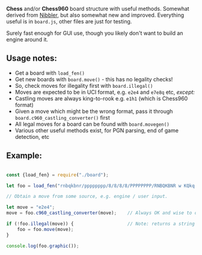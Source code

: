 **Chess** and/or **Chess960** board structure with useful methods. Somewhat derived from [Nibbler](https://github.com/rooklift/nibbler), but also somewhat new and improved. Everything useful is in `board.js`, other files are just for testing.

Surely fast enough for GUI use, though you likely don't want to build an engine around it.

## Usage notes:

* Get a board with `load_fen()`
* Get new boards with `board.move()` - this has no legality checks!
* So, check moves for illegality first with `board.illegal()`
* Moves are expected to be in UCI format, e.g. `e2e4` and `e7e8q` etc, *except:*
* Castling moves are always king-to-rook e.g. `e1h1` (which is Chess960 format)
* Given a move which might be the wrong format, pass it through `board.c960_castling_converter()` first
* All legal moves for a board can be found with `board.movegen()`
* Various other useful methods exist, for PGN parsing, end of game detection, etc

## Example:

```javascript

const {load_fen} = require("./board");

let foo = load_fen("rnbqkbnr/pppppppp/8/8/8/8/PPPPPPPP/RNBQKBNR w KQkq - 0 1");

// Obtain a move from some source, e.g. engine / user input.

let move = "e2e4";
move = foo.c960_castling_converter(move);    // Always OK and wise to do this.

if (!foo.illegal(move)) {                    // Note: returns a string (reason for illegality or "")
    foo = foo.move(move);
}

console.log(foo.graphic());
```
